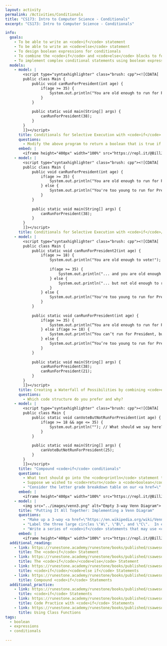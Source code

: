 ```yaml
---
layout: activity
permalink: /Activities/Conditionals
title: "CS173: Intro to Computer Science - Conditionals"
excerpt: "CS173: Intro to Computer Science - Conditionals"

info:
  goals: 
    - To be able to write an <code>if</code> statement
    - To be able to write an <code>else</code> statement
    - To design boolean expressions for conditionals
    - To combine the <code>if</code> and <code>else</code> blocks to form conditionals that utilize the <code>else if</code> construct
    - To implement complex conditional statements using boolean expression operators
  models:
    - model: |
        <script type="syntaxhighlighter" class="brush: cpp"><![CDATA[
        public class Main {
            public void canRunForPresident(int age) {
                if(age >= 35) {
                    System.out.println("You are old enough to run for President of the United States!");
                }
            }
            
            public static void main(String[] args) {
                canRunForPresident(38);
            }
        }
        ]]></script>     
      title: Conditionals for Selective Execution with <code>if</code> Statements
      questions:
        - Modify the above program to return a boolean that is true if a person can run for president, and false otherwise      
      embed: |
        <iframe height="400px" width="100%" src="https://repl.it/@BillJr99/JavaFirstExample?lite=true" scrolling="no" frameborder="no" allowtransparency="true" allowfullscreen="true" sandbox="allow-forms allow-pointer-lock allow-popups allow-same-origin allow-scripts allow-modals"></iframe> 
    - model: |
        <script type="syntaxhighlighter" class="brush: cpp"><![CDATA[
        public class Main {
            public void canRunForPresident(int age) {
                if(age >= 35) {
                    System.out.println("You are old enough to run for President of the United States!");
                } else {
                    System.out.println("You're too young to run for President.");
                }
            }
            
            public static void main(String[] args) {
                canRunForPresident(38);
            }
        }
        ]]></script>     
      title: Conditionals for Selective Execution with <code>if</code>/<code>else</code> Statements
    - model: |
        <script type="syntaxhighlighter" class="brush: cpp"><![CDATA[
        public class Main {
            public static void canRunForPresident2(int age) {
                if(age >= 18) {
                    System.out.println("You are old enough to vote!");
                    
                    if(age >= 35) {
                        System.out.println("... and you are old enough to run for President!");
                    } else {
                        System.out.println("... but not old enough to run for President!");
                    }
                } else {
                    System.out.println("You're too young to run for President, and too young to vote.");
                }
            }
            
            public static void canRunForPresident(int age) {
                if(age >= 35) {
                    System.out.println(“You are old enough to run for President of the United States!”);
                } else if(age >= 18) {
                    System.out.println(“You can’t run for President, but you are old enough to vote!”);
                } else {
                    System.out.println(“You’re too young to run for President, and too young to vote.”);
                }
            }
            
            public static void main(String[] args) {
                canRunForPresident(38);
                canRunForPresident(21);
            }
        }
        ]]></script>         
      title: Creating a Waterfall of Possibilities by combining <code>else</code> and <code>if</code>
      questions:
        - Which code structure do you prefer and why?
    - model: |
        <script type="syntaxhighlighter" class="brush: cpp"><![CDATA[
        public class Main {
            public static void canVoteButNotRunForPresident(int age) {
                if(age >= 18 && age <= 35) {
                    System.out.println(""); // What should we say here?
                }
            }
            
            public static void main(String[] args) {
                canVoteButNotRunForPresident(25);
            }
        }
        ]]></script>      
      title: "Compound <code>if</code> conditionals"
      questions: 
        - What text should go into the <code>println</code> statement to indicate whether the person can vote (at least age 18) but also is too young to run for president (at least age 35)?
        - Suppose we wished to <code>return</code> a <code>boolean</code> to <code>main()</code> indicating whether a person is old enough to vote but not old enough to run for President.  What modifications to the above code are needed?
        - "Consider the letter grade breakdown table on our <a href=\"../#grading\">course syllabus</a>.  Write a series of compound <code>if</code> statements that determines if your grade is an A+, an A, or an A-."
      embed: |
        <iframe height="400px" width="100%" src="https://repl.it/@BillJr99/JavaFirstExample?lite=true" scrolling="no" frameborder="no" allowtransparency="true" allowfullscreen="true" sandbox="allow-forms allow-pointer-lock allow-popups allow-same-origin allow-scripts allow-modals"></iframe>         
    - model: |
        <img src="../images/venn3.png" alt="Empty 3-way Venn Diagram">
      title: "Putting It All Together: Implementing a Venn Diagram"
      questions:
        - "Make up a 3-way <a href=\"https://en.wikipedia.org/wiki/Venn_diagram\">Venn Diagram</a> of your choosing; you can look one up on the Internet if you wish."
        - "Label the three large circles \"A\", \"B\", and \"C\".  In each of the 7 regions within the Venn Diagram, which elements are true and which are false?"
        - "Write a series of <code>if</code> statements that may use <code>else</code> and <code>else if</code> blocks that print out the different states of your Venn Diagram.  There are a few ways to go about this, so we will discuss and compare approaches as a class."
      embed: |
        <iframe height="400px" width="100%" src="https://repl.it/@BillJr99/JavaFirstExample?lite=true" scrolling="no" frameborder="no" allowtransparency="true" allowfullscreen="true" sandbox="allow-forms allow-pointer-lock allow-popups allow-same-origin allow-scripts allow-modals"></iframe> 
  additional_reading:
    - link: https://runestone.academy/runestone/books/published/csawesome/Unit3-If-Statements/topic-3-2-ifs.html
      title: The <code>if</code> Statement
    - link: https://runestone.academy/runestone/books/published/csawesome/Unit3-If-Statements/topic-3-3-if-else.html
      title: The <code>if</code>/<code>else</code> Statement
    - link: https://runestone.academy/runestone/books/published/csawesome/Unit3-If-Statements/topic-3-4-else-ifs.html
      title: <code>if</code>/<code>else if</code> Statements
    - link: https://runestone.academy/runestone/books/published/csawesome/Unit3-If-Statements/topic-3-5-compound-ifs.html 
      title: Compound <code>if</code> Statements
  additional_practice:
    - link: https://runestone.academy/runestone/books/published/csawesome/Unit3-If-Statements/Exercises.html
      title: <code>if</code> Statements
    - link: https://runestone.academy/runestone/books/published/csawesome/Unit3-If-Statements/topic-3-10-practice-coding.html
      title: Code Practice with <code>if</code> Statements
    - link: https://runestone.academy/runestone/books/published/csawesome/Unit5-Writing-Classes/APLine.html
      title: Using Class Functions
tags:
  - boolean
  - expressions
  - conditionals
  
---
```


